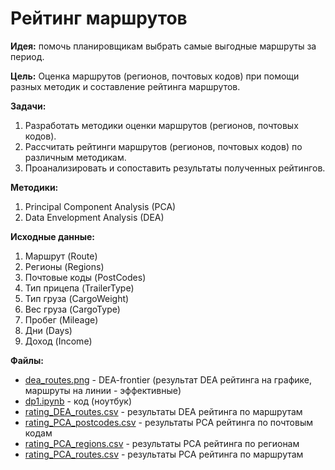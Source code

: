 # Рейтинг маршрутов 

__Идея:__ помочь планировщикам выбрать самые выгодные маршруты за период. 
 
__Цель:__ Оценка маршрутов (регионов, почтовых кодов) при помощи разных методик и составление рейтинга маршрутов.
 
__Задачи:__ 
1.	Разработать методики оценки маршрутов (регионов, почтовых кодов).
2.	Рассчитать рейтинги маршрутов (регионов, почтовых кодов) по различным методикам.
3.	Проанализировать и сопоставить результаты полученных рейтингов.

__Методики:__
1.	Principal Component Analysis (PCA)
2.	Data Envelopment Analysis (DEA)

__Исходные данные:__
1.	Маршрут (Route)
2.	Регионы (Regions)
3.	Почтовые коды (PostCodes)
4.	Тип прицепа (TrailerType)
5.	Тип груза (CargoWeight)
6.	Вес груза (CargoType)
7.	Пробег (Mileage)
8.	Дни (Days)
9.	Доход (Income)

__Файлы:__
- [dea_routes.png](https://github.com/jugo839/routes/blob/master/dea_routes.png) - DEA-frontier (результат DEA рейтинга на графике, маршруты на линии - эффективные)
- [dp1.ipynb](https://github.com/jugo839/routes/blob/master/dp1.ipynb) - код (ноутбук)
- [rating_DEA_routes.csv](https://github.com/jugo839/routes/blob/master/rating_DEA_routes.csv) - результаты DEA рейтинга по маршрутам
- [rating_PCA_postcodes.csv](https://github.com/jugo839/routes/blob/master/rating_PCA_postcodes.csv) - результаты PCA рейтинга по почтовым кодам
- [rating_PCA_regions.csv](https://github.com/jugo839/routes/blob/master/rating_PCA_regions.csv) - результаты PCA рейтинга по регионам
- [rating_PCA_routes.csv](https://github.com/jugo839/routes/blob/master/rating_PCA_routes.csv) - результаты PCA рейтинга по маршрутам
